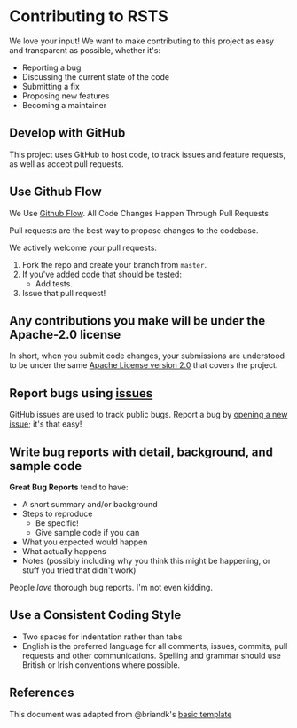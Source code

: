 # Contributing to RSTS

We love your input! We want to make contributing to this project as easy and
transparent as possible, whether it's:

- Reporting a bug
- Discussing the current state of the code
- Submitting a fix
- Proposing new features
- Becoming a maintainer

## Develop with GitHub

This project uses GitHub to host code, to track issues and feature requests, as
well as accept pull requests.

## Use Github Flow

We Use [Github
Flow](https://docs.github.com/en/get-started/using-github/github-flow).
All Code Changes Happen Through Pull Requests

Pull requests are the best way to propose changes to the codebase.

We actively welcome your pull requests:

1. Fork the repo and create your branch from `master`.
2. If you've added code that should be tested:
   - Add tests.
3. Issue that pull request!

## Any contributions you make will be under the Apache-2.0 license

In short, when you submit code changes, your submissions are understood to be
under the same [Apache License version 2.0](http://www.apache.org/licenses/)
that covers the project.

## Report bugs using [issues](https://github.com/TerryEbdon/RSTS/issues)

GitHub issues are used to track public bugs. Report a bug by
[opening a new issue](https://github.com/TerryEbdon/RSTS/issues); it's
that easy!

## Write bug reports with detail, background, and sample code

**Great Bug Reports** tend to have:

- A short summary and/or background
- Steps to reproduce
  - Be specific!
  - Give sample code if you can
- What you expected would happen
- What actually happens
- Notes (possibly including why you think this might be happening, or stuff you
  tried that didn't work)

People *love* thorough bug reports. I'm not even kidding.

## Use a Consistent Coding Style

- Two spaces for indentation rather than tabs
- English is the preferred language for all comments, issues, commits, pull
  requests and other communications. Spelling and grammar should use British or
  Irish conventions where possible.

## References

This document was adapted from @briandk's
[basic template](https://gist.github.com/briandk/3d2e8b3ec8daf5a27a62)
